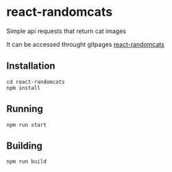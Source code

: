 # react-randomcats
Simple api requests that return cat images

It can be accessed throught gitpages [react-randomcats](leozenbergs.github.io/react-randomcats)

## Installation
``` shell
cd react-randomcats
npm install
```

## Running
``` shell
npm run start
```

## Building
``` shell
npm run build
```
